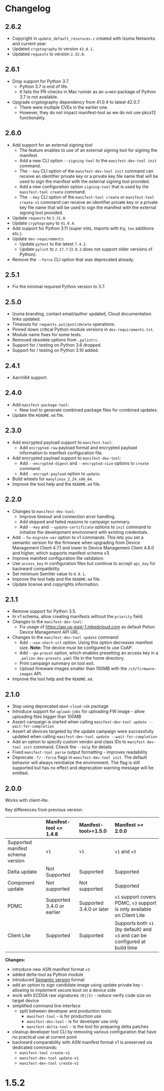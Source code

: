 # Changelog

## 2.6.2
- Copyright in `update_default_resoruces.c` created with Izuma Networks and current year.
- Updated `cryptography` to version `43.0.1`.
- Updated `requests` to version `2.32.0`.

## 2.6.1
- Drop support for Python 3.7.
    - Python 3.7 is end of life.
    - It fails the PR-checks in Mac runner as an `arm64`-package of Python 3.7 is not available.
- Upgrade cryptography dependency from 41.0.4 to latest 42.0.7.
    - There were multiple CVEs in the earlier one.
    - However, they do not impact manifest-tool as we do not use pkcs12 functionality.

## 2.6.0
- Add support for an external signing tool
   - The feature enables to use of an external signing tool for signing the manifest. 
   - Add a new CLI option `--signing-tool` to the `manifest-dev-tool init` command.
   - The `--key` CLI option of the `manifest-dev-tool init` command can receive an identifier private key 
     or a private key file name that will be used to sign the manifest with the external signing tool provided.
   - Add a new configuration option `signing-tool` that is used by the `manifest-tool create` command.
   - The `--key` CLI option of the `manifest-tool create` or `manifest-tool create-v1` command can receive 
     an identifier private key or a private key file name that will be used to sign the manifest with 
     the external signing tool provided.
- Update `requests` to `2.31.0`.
- Update `cryptography` to `41.0.4`.
- Add support for Python 3.11 (super inits, imports with try, `tox` additions etc.).
- Update `dev-requirements`:
    - Update `pytest` to the latest `7.4.2`.
    - Update `pylint` to `2.17.7` (`3.0.2` does not support older versions of Python).
- Remove the `--force` CLI option that was deprecated already.

## 2.5.1
- Fix the minimal required Python version to 3.7.

## 2.5.0
- Izuma branding, contact email/author updated, Cloud documentation links updated.
- Timeouts for `requests.put/post/delete` operations.
- Pinned down critical Python module versions in `dev-requirements.txt`.
- Module name fixes for some tests.
- Removed obsolete options from `.pylintrc`.
- Support for / testing on Python 3.6 dropped.
- Support for / testing on Python 3.10 added.

## 2.4.1

- Aarch64 support.

## 2.4.0
- Add `manifest-package-tool`:
  - New tool to generate combined package files for combined updates.
- Update the `README.md` file.

## 2.3.0
- Add encrypted payload support to `manifest-tool`:
  - Add `encrypted-raw` payload format and encrypted payload information to manifest configuration file.
- Add encrypted payload support to `manifest-dev-tool`:
  - Add `--encrypted-digest` and `--encrypted-size` options to `create` command.
  - Add `--encrypt-payload` option to `update`.
- Build wheels for `manylinux_2_24_x86_64`.
- Improve the tool help and the `README.md` file.

## 2.2.0
- Changes to `manifest-dev-tool`:
  - Improve timeout and connection error handling.
  - Add skipped and failed reasons to campaign summary.
  - Add `--key` and `--update-certificate` options to `init` command to initialize the development environment with existing credentials.
- Add `--fw-migrate-ver` option to v1 commands. This lets you set a semantic version for the firmware when upgrading from Device Management Client 4.7.1 and lower to Device Management Client 4.8.0 and higher, which supports manifest schema v3.
- Improve manifest configuration file validation.
- Use `access_key` in configuration files but continue to accept `api_key` for backward compatibility.
- Set minimum SemVer value to `0.0.1`.
- Improve the tool help and the `README.md` file.
- Update license and copyrights information.

## 2.1.1
- Remove support for Python 3.5.
- In v1 schema, allow creating manifests without the `priority` field.
- Changes to the `manifest-dev-tool`:
  - Fix usage of https://api.us-east-1.mbedcloud.com as default Pelion Device Management API URL.
- Changes to the `manifest-dev-tool update` command:
  - Add `--use-short-url` option. Using this option decreases manifest size.
    **Note:** The device must be configured to use CoAP.
  - Add `--gw-preset` option, which enables presetting an access key in a `.pelion-dev-presets.yaml` file in the home directory.
  - Print campaign summary on tool exit.
  - Upload firmware images smaller than 100MB with the `/v3/firmware-images` API.
- Improve the tool help and the `README.md`.

## 2.1.0
- Stop using deprecated `mbed-cloud-sdk` package
- Introduce support for `upload-jobs` for uploading FW image - allow
  uploading files bigger than 100MB
- Assert campaign is started when calling `manifest-dev-tool update
  --wait-for-completion`
- Assert all devices targeted by the update campaign were successfully
  updated when calling `manifest-dev-tool update --wait-for-completion`
- Add an option to specify custom vendor and class IDs to 
  `manifest-dev-tool init` command. Check the `--help` for details
- Fixed `manifest-tool parse` output formatting - improves readability
- Deprecate `-f/--force` flags in `manifest-dev-tool init`. The default 
  behavior will always reinitialize the environment. The flag is still 
  supported but has no effect and deprecation warning message will be 
  emitted.

## 2.0.0
Works with client-lite.

Key differences from previous version:

|                                   | Manifest-tool <= 1.4.8     | Manifest-tool>=1.5.0       | Manifest >= 2.0.0                                                           |
|:----------------------------------|:---------------------------|:---------------------------|:----------------------------------------------------------------------------|
| Supported manifest schema version | `v1`                       | `v1`                       | `v1` and `v3`                                                               |
| Delta update                      | Not Supported              | Supported                  | Supported                                                                   |
| Component update                  | Not supported              | Not supported              | Supported                                                                   |
| PDMC                              | Supported 3.4.0 or earlier | Supported 3.4.0 or later   | `v1` support covers PDMC, `v3` support is only available on Client Lite     |
| Client Lite                       | Supported                  | Supported                  | Supports both `v1` (by default) and `v3` and can be configured at build time|

**Changes:**

- introduce new ASN manifest format `v3`
- added delta-tool as Python module
- introduced [Semantic version](https://semver.org/) format
- add an option to sign candidate image using update private key -
  allowing to implement secure boot on a device side
- work with ECDSA raw signatures `(R||S)` - reduce verify code size on
  target device
- simplified command line interface
  - split between developer and production tools:
    - `manifest-tool` - is for production use
    - `manifest-dev-tool` - is for developer use only
    - `manifest-delta-tool` - is the tool for preparing delta patches
- cleanup developer tool CLI by removing various configuration that
  have no practical use at current point
- backward comparability with ASN manifest format v1 is preserved via
  dedicated commands:
   - `manifest-tool create-v1`
   - `manifest-dev-tool update-v1`
   - `manifest-dev-tool create-v1`

# 1.5.2
